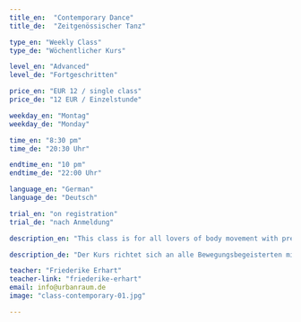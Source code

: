 ```yaml
---
title_en:  "Contemporary Dance"
title_de:  "Zeitgenössischer Tanz"

type_en: "Weekly Class"
type_de: "Wöchentlicher Kurs"

level_en: "Advanced"
level_de: "Fortgeschritten"

price_en: "EUR 12 / single class"
price_de: "12 EUR / Einzelstunde"

weekday_en: "Montag"
weekday_de: "Monday"

time_en: "8:30 pm"
time_de: "20:30 Uhr"

endtime_en: "10 pm"
endtime_de: "22:00 Uhr"

language_en: "German"
language_de: "Deutsch"

trial_en: "on registration"
trial_de: "nach Anmeldung"

description_en: "This class is for all lovers of body movement with previous experience in dance. Goal is to provide a solid practice in various contemporary dance techniques, and employ them in small dance sequences. We will develop individual chroeographies, and extend the range of our expression. The dance style of Friederike Erhart is characterized by very dynamic, flowing and organic movements. Guiding principle is always the joy of music and movement."

description_de: "Der Kurs richtet sich an alle Bewegungsbegeisterten mit tänzerischer Vorerfahrung. Ziel ist es zum einen, eine solide Tanztechnik aus verschiedenen Bereichen des zeitgenössischen Tanzes zu vermitteln und diese in kleinere, tänzerische Sequenzen einzubauen. Darüberhinaus werden einzelne Choreographien entwickelt, in denen die Kursteilnehmer ihren tänzerischen Ausdruck vertiefen können. Der Tanzstil Friederike Erharts zeichnet sich durch sehr dynamische, fließende und organische Bewegungen aus. Oberstes Prinzip ist stets die Freude an Musik und Bewegung."

teacher: "Friederike Erhart"
teacher-link: "friederike-erhart"
email: info@urbanraum.de
image: "class-contemporary-01.jpg"

---
```



